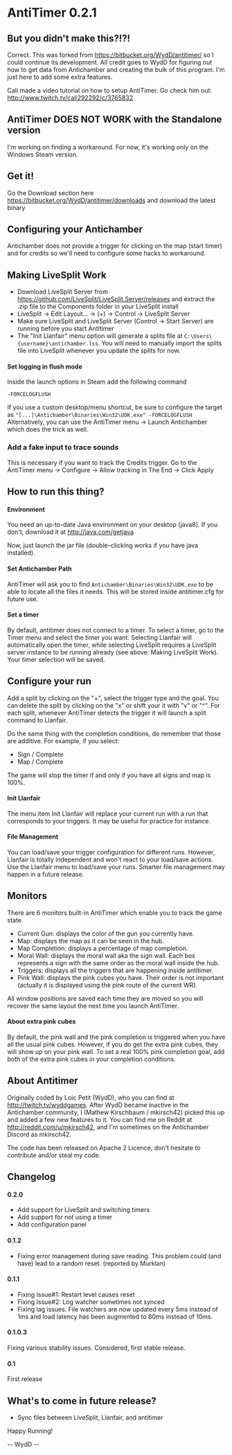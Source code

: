 AntiTimer 0.2.1
======


But you didn't make this?!?!
------
Correct. This was forked from https://bitbucket.org/WydD/antitimer/ so I could continue its development. All credit goes to WydD for figuring out how to get data from Antichamber and creating the bulk of this program. I'm just here to add some extra features.

Cali made a video tutorial on how to setup AntiTimer. Go check him out: http://www.twitch.tv/cali292292/c/3765832

AntiTimer DOES NOT WORK with the Standalone version
------
I'm working on finding a workaround. For now, it's working only on the Windows Steam version.

Get it!
------
Go the Download section here https://bitbucket.org/WydD/antitimer/downloads and download the latest binary

Configuring your Antichamber
------
Antichamber does not provide a trigger for clicking on the map (start timer) and for credits so we'll need to configure some hacks to workaround.

Making LiveSplit Work
------
- Download LiveSplit Server from https://github.com/LiveSplit/LiveSplit.Server/releases and extract the .zip file to the Components folder in your LiveSplit install
- LiveSplit -> Edit Layout... -> (+) -> Control -> LiveSplit Server
- Make sure LiveSplit and LiveSplit Server (Control -> Start Server) are running before you start Antitimer
- The "Init Llanfair" menu option will generate a splits file at `` C:\Users\{username}\antichamber.lss ``. You will need to manually import the splits file into LiveSplit whenever you update the splits for now.

#### Set logging in flush mode
Inside the launch options in Steam add the following command

``-FORCELOGFLUSH``

If you use a custom desktop/menu shortcut, be sure to configure the target as `` "[...]\Antichamber\Binaries\Win32\UDK.exe" -FORCELOGFLUSH ``
Alternatively, you can use the AntiTimer menu -> Launch Antichamber which does the trick as well.

### Add a fake input to trace sounds
This is necessary if you want to track the Credits trigger.
Go to the AntiTimer menu -> Configure -> Allow tracking in The End -> Click Apply

How to run this thing?
------
#### Environment
You need an up-to-date Java environment on your desktop (java8). If you don't, download it at http://java.com/getjava 

Now, just launch the jar file (double-clicking works if you have java installed).

#### Set Antichamber Path
AntiTimer will ask you to find ``Antichamber\Binaries\Win32\UDK.exe`` to be able to locate all the files it needs. This will be stored inside antitimer.cfg for future use.

#### Set a timer
By default, antitimer does not connect to a timer. To select a timer, go to the Timer menu and select the timer you want. Selecting Llanfair will automatically open the timer, while selecting LiveSplit requires a LiveSplit server instance to be running already (see above: Making LiveSplit Work). Your timer selection will be saved.

Configure your run
------
Add a split by clicking on the "+", select the trigger type and the goal. You can delete the split by clicking on the "x" or shift your it with "v" or "^". For each split, whenever AntiTimer detects the trigger it will launch a split command to Llanfair.

Do the same thing with the completion conditions, do remember that those are additive. For example, if you select:

* Sign / Complete
* Map / Complete

The game will stop the timer if and only if you have all signs and map is 100%.

#### Init Llanfair
The menu item Init Llanfair will replace your current run with a run that corresponds to your triggers. It may be useful for practice for instance.

#### File Management
You can load/save your trigger configuration for different runs. However, Llanfair is totally independent and won't react to your load/save actions. Use the Llanfair menu to load/save your runs. Smarter file management may happen in a future release.



Monitors
------
There are 6 monitors built-in AntiTimer which enable you to track the game state.

* Current Gun: displays the color of the gun you currently have.
* Map: displays the map as it can be seen in the hub.
* Map Completion: displays a percentage of map completion.
* Moral Wall: displays the moral wall aka the sign wall. Each box represents a sign with the same order as the moral wall inside the hub.
* Triggers: displays all the triggers that are happening inside antitimer.
* Pink Wall: displays the pink cubes you have. Their order is not important (actually it is displayed using the pink route of the current WR).

All window positions are saved each time they are moved so you will recover the same layout the next time you launch AntiTimer.

#### About extra pink cubes
By default, the pink wall and the pink completion is triggered when you have all the usual pink cubes. However, if you do get the extra pink cubes, they will show up on your pink wall. To set a real 100% pink completion goal, add both of the extra pink cubes in your completion conditions.


About Antitimer
------
Originally coded by Loic Petit (WydD), who you can find at http://twitch.tv/wyddgames. After WydD became inactive in the Antichamber community, I (Mathew Kirschbaum / mkirsch42) picked this up and added a few new features to it. You can find me on Reddit at http://reddit.com/u/mkirsch42, and I'm sometimes on the Antichamber Discord as mkirsch42.

The code has been released on Apache 2 Licence, don't hesitate to contribute and/or steal my code.

Changelog
------

#### 0.2.0
* Add support for LiveSplit and switching timers
* Add support for not using a timer
* Add configuration panel

#### 0.1.2
* Fixing error management during save reading. This problem could (and have) lead to a random reset. (reported by Murklan)

#### 0.1.1
* Fixing Issue#1: Restart level causes reset
* Fixing Issue#2: Log watcher sometimes not synced
* Fixing lag issues. File watchers are now updated every 5ms instead of 1ms and load latency has been augmented to 80ms instead of 10ms.

#### 0.1.0.3
Fixing various stability issues. Considered, first stable release.

#### 0.1
First release

What's to come in future release?
------
* Sync files between LiveSplit, Llanfair, and antitimer

Happy Running!


-- WydD --